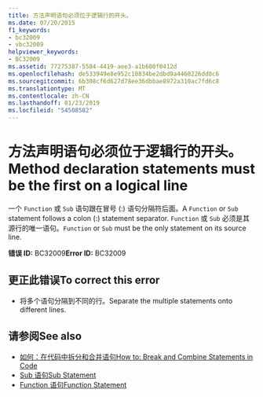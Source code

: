 ```yaml
---
title: 方法声明语句必须位于逻辑行的开头。
ms.date: 07/20/2015
f1_keywords:
- bc32009
- vbc32009
helpviewer_keywords:
- BC32009
ms.assetid: 77275387-5584-4419-aee3-a1b600f0412d
ms.openlocfilehash: de533949e8e952c10834be2dbd9a4460226dd0c6
ms.sourcegitcommit: 6b308cf6d627d78ee36dbbae8972a310ac7fd6c8
ms.translationtype: MT
ms.contentlocale: zh-CN
ms.lasthandoff: 01/23/2019
ms.locfileid: "54508582"
---
```

# <a name="method-declaration-statements-must-be-the-first-on-a-logical-line"></a><span data-ttu-id="620b9-102">方法声明语句必须位于逻辑行的开头。</span><span class="sxs-lookup"><span data-stu-id="620b9-102">Method declaration statements must be the first on a logical line</span></span>
<span data-ttu-id="620b9-103">一个 `Function` 或 `Sub` 语句跟在冒号 (:) 语句分隔符后面。</span><span class="sxs-lookup"><span data-stu-id="620b9-103">A `Function` or `Sub` statement follows a colon (:) statement separator.</span></span> <span data-ttu-id="620b9-104">`Function` 或 `Sub` 必须是其源行的唯一语句。</span><span class="sxs-lookup"><span data-stu-id="620b9-104">`Function` or `Sub` must be the only statement on its source line.</span></span>  
  
 <span data-ttu-id="620b9-105">**错误 ID:** BC32009</span><span class="sxs-lookup"><span data-stu-id="620b9-105">**Error ID:** BC32009</span></span>  
  
## <a name="to-correct-this-error"></a><span data-ttu-id="620b9-106">更正此错误</span><span class="sxs-lookup"><span data-stu-id="620b9-106">To correct this error</span></span>  
  
-   <span data-ttu-id="620b9-107">将多个语句分隔到不同的行。</span><span class="sxs-lookup"><span data-stu-id="620b9-107">Separate the multiple statements onto different lines.</span></span>  
  
## <a name="see-also"></a><span data-ttu-id="620b9-108">请参阅</span><span class="sxs-lookup"><span data-stu-id="620b9-108">See also</span></span>
- [<span data-ttu-id="620b9-109">如何：在代码中拆分和合并语句</span><span class="sxs-lookup"><span data-stu-id="620b9-109">How to: Break and Combine Statements in Code</span></span>](../../visual-basic/programming-guide/program-structure/how-to-break-and-combine-statements-in-code.md)
- [<span data-ttu-id="620b9-110">Sub 语句</span><span class="sxs-lookup"><span data-stu-id="620b9-110">Sub Statement</span></span>](../../visual-basic/language-reference/statements/sub-statement.md)
- [<span data-ttu-id="620b9-111">Function 语句</span><span class="sxs-lookup"><span data-stu-id="620b9-111">Function Statement</span></span>](../../visual-basic/language-reference/statements/function-statement.md)
